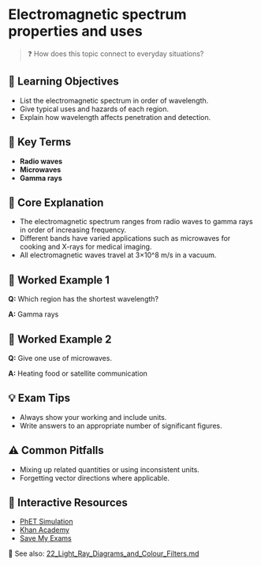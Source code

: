 # Electromagnetic spectrum properties and uses

> ❓ How does this topic connect to everyday situations?

<!--
Gamma Metadata:
Course: IGCSE Physics Year 10
Topic: Electromagnetic spectrum properties and uses
-->

## 🎯 Learning Objectives
- List the electromagnetic spectrum in order of wavelength.
- Give typical uses and hazards of each region.
- Explain how wavelength affects penetration and detection.

## 🔑 Key Terms
- **Radio waves**
- **Microwaves**
- **Gamma rays**

## 📘 Core Explanation
- The electromagnetic spectrum ranges from radio waves to gamma rays in order of increasing frequency.
- Different bands have varied applications such as microwaves for cooking and X-rays for medical imaging.
- All electromagnetic waves travel at 3×10^8 m/s in a vacuum.

## 🧮 Worked Example 1
**Q:** Which region has the shortest wavelength?

**A:** Gamma rays

## 🧮 Worked Example 2
**Q:** Give one use of microwaves.

**A:** Heating food or satellite communication

## 💡 Exam Tips
- Always show your working and include units.
- Write answers to an appropriate number of significant figures.

## ⚠️ Common Pitfalls
- Mixing up related quantities or using inconsistent units.
- Forgetting vector directions where applicable.

## 🔗 Interactive Resources
- [PhET Simulation](https://phet.colorado.edu/)
- [Khan Academy](https://www.khanacademy.org/science/physics)
- [Save My Exams](https://www.savemyexams.co.uk/)

📎 See also: [22_Light_Ray_Diagrams_and_Colour_Filters.md](22_Light_Ray_Diagrams_and_Colour_Filters.md)

